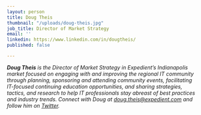```yaml
---
layout: person
title: Doug Theis
thumbnail: "/uploads/doug-theis.jpg"
job_title: Director of Market Strategy
email: ''
linkedin: https://www.linkedin.com/in/dougtheis/
published: false

---
```

**_Doug Theis_** _is the Director of Market Strategy in Expedient’s Indianapolis market focused on engaging with and improving the regional IT community through planning, sponsoring and attending community events, facilitating IT-focused continuing education opportunities, and sharing strategies, tactics, and research to help IT professionals stay abreast of best practices and industry trends. Connect with Doug at_ [_doug.theis@expedient.com_](mailto:doug.theis@expedient.com) _and follow him on_ [_Twitter_](https://twitter.com/dougtheis)_._